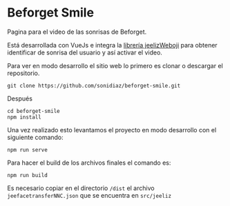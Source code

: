 # Beforget Smile

Pagina para el video de las sonrisas de Beforget.

Está desarrollada con VueJs e integra la [librería jeelizWeboji](https://github.com/jeeliz/jeelizWeboji) para obtener identificar de sonrisa del usuario y así activar el video.

Para ver en modo desarrollo el sitio web lo primero es clonar o descargar el repositorio.

    git clone https://github.com/sonidiaz/beforget-smile.git

Después

    cd beforget-smile
    npm install

Una vez realizado esto levantamos el proyecto en modo desarrollo con el siguiente comando:

    npm run serve

Para hacer el build de los archivos finales el comando es:
    
    npm run build

Es necesario copiar en el directorio `/dist` el archivo `jeefacetransferNNC.json` que se encuentra en `src/jeeliz`